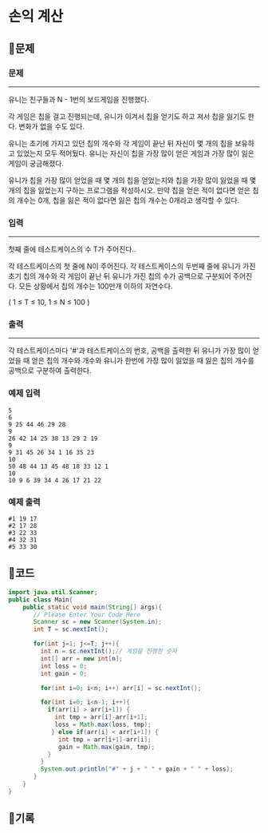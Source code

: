 # ****손익 계산****

## 📍문제

### **문제**

---

유니는 친구들과 N - 1번의 보드게임을 진행했다.

각 게임은 칩을 걸고 진행되는데, 유니가 이겨서 칩을 얻기도 하고 져서 칩을 잃기도 한다. 변화가 없을 수도 있다.

유니는 초기에 가지고 있던 칩의 개수와 각 게임이 끝난 뒤 자신이 몇 개의 칩을 보유하고 있었는지 모두 적어뒀다. 유니는 자신이 칩을 가장 많이 얻은 게임과 가장 많이 잃은 게임이 궁금해졌다.

유니가 칩을 가장 많이 얻었을 때 몇 개의 칩을 얻었는지와 칩을 가장 많이 잃었을 때 몇 개의 칩을 잃었는지 구하는 프로그램을 작성하시오. 만약 칩을 얻은 적이 없다면 얻은 칩의 개수는 0개, 칩을 잃은 적이 없다면 잃은 칩의 개수는 0개라고 생각할 수 있다.

### **입력**

---

첫째 줄에 테스트케이스의 수 T가 주어진다..

각 테스트케이스의 첫 줄에 N이 주어진다. 각 테스트케이스의 두번째 줄에 유니가 가진 초기 칩의 개수와 각 게임이 끝난 뒤 유니가 가진 칩의 수가 공백으로 구분되어 주어진다. 모든 상황에서 칩의 개수는 100만개 이하의 자연수다.

( 1 ≤ T ≤ 10, 1 ≤ N ≤ 100 )

### **출력**

---

각 테스트케이스마다 '#'과 테스트케이스의 번호, 공백을 출력한 뒤 유니가 가장 많이 얻었을 때 얻은 칩의 개수와 개수와 유니가 한번에 가장 많이 잃었을 때 잃은 칩의 개수를 공백으로 구분하여 출력한다.

### **예제 입력**

```
5
6
9 25 44 46 29 28
9
26 42 14 25 38 13 29 2 19
9
9 31 45 26 34 1 16 35 23
10
50 48 44 13 45 48 18 33 12 1
10
10 9 6 39 34 4 26 17 21 22

```

### **예제 출력**

```
#1 19 17
#2 17 28
#3 22 33
#4 32 31
#5 33 30
```

## 📍코드

```java
import java.util.Scanner;
public class Main{
    public static void main(String[] args){
       // Please Enter Your Code Here
       Scanner sc = new Scanner(System.in);
       int T = sc.nextInt();

       for(int j=1; j<=T; j++){
         int n = sc.nextInt();// 게임을 진행한 숫자
         int[] arr = new int[n];
         int loss = 0;
         int gain = 0;

         for(int i=0; i<n; i++) arr[i] = sc.nextInt();

         for(int i=0; i<n-1; i++){
           if(arr[i] > arr[i+1]) {
             int tmp = arr[i]-arr[i+1];
             loss = Math.max(loss, tmp);
            } else if(arr[i] < arr[i+1]) {
              int tmp = arr[i+1]-arr[i];
              gain = Math.max(gain, tmp);
           }
         }
         System.out.println("#" + j + " " + gain + " " + loss);
       }
    }
}
```

## 📍기록
